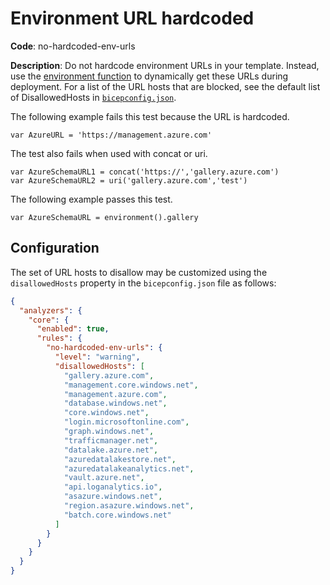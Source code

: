 # Environment URL hardcoded

**Code**: no-hardcoded-env-urls

**Description**: Do not hardcode environment URLs in your template. Instead, use the [environment function](https://docs.microsoft.com/azure/azure-resource-manager/templates/template-functions-deployment?tabs=json#environment) to dynamically get these URLs during deployment. For a list of the URL hosts that are blocked, see the default list of DisallowedHosts in [`bicepconfig.json`](../../src/Bicep.Core/Configuration/bicepconfig.json).

The following example fails this test because the URL is hardcoded.

```bicep
var AzureURL = 'https://management.azure.com'
```

The test also fails when used with concat or uri.

```bicep
var AzureSchemaURL1 = concat('https://','gallery.azure.com')
var AzureSchemaURL2 = uri('gallery.azure.com','test')
```

The following example passes this test.

```bicep
var AzureSchemaURL = environment().gallery
```

## Configuration

The set of URL hosts to disallow may be customized using the `disallowedHosts` property in the `bicepconfig.json` file as follows:

```json
{
  "analyzers": {
    "core": {
      "enabled": true,
      "rules": {
        "no-hardcoded-env-urls": {
          "level": "warning",
          "disallowedHosts": [
            "gallery.azure.com",
            "management.core.windows.net",
            "management.azure.com",
            "database.windows.net",
            "core.windows.net",
            "login.microsoftonline.com",
            "graph.windows.net",
            "trafficmanager.net",
            "datalake.azure.net",
            "azuredatalakestore.net",
            "azuredatalakeanalytics.net",
            "vault.azure.net",
            "api.loganalytics.io",
            "asazure.windows.net",
            "region.asazure.windows.net",
            "batch.core.windows.net"
          ]
        }
      }
    }
  }
}
```
